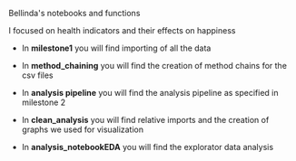 Bellinda's notebooks and functions

I focused on health indicators and their effects on happiness

- In **milestone1** you will find importing of all the data

- In **method_chaining** you will find the creation of method chains for the csv files

- In **analysis pipeline** you will find the analysis pipeline as specified in milestone 2

- In **clean_analysis** you will find relative imports and the creation of graphs we used for visualization 

-  In **analysis_notebookEDA** you will find the explorator data analysis
